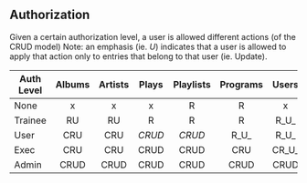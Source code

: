 Authorization
-------------

Given a certain authorization level, a user is allowed different actions (of the CRUD model)
Note: an emphasis (ie. _U_) indicates that a user is allowed to apply that action only to entries that belong to that user (ie. Update).

| Auth Level |  Albums | Artists | Plays | Playlists | Programs | Users |
|------------|:-------:|:-------:|:-----:|:---------:|:--------:|:-----:|
|  None      |    x    |    x    |   x   |     R     |     R    |   x   |
|  Trainee   |    RU   |    RU   |   R   |     R     |     R    |  R_U_ |
|  User      |   CRU   |   CRU   |_CRUD_ |   _CRUD_  |    R_U_  |  R_U_ |
|  Exec      |   CRU   |   CRU   | CRUD  |    CRUD   |    CRU   | CR_U_ |
|  Admin     |   CRUD  |   CRUD  | CRUD  |    CRUD   |   CRUD   | CRUD  |


